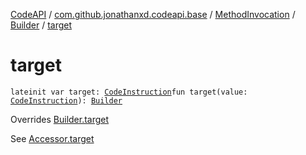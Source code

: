 [CodeAPI](../../../index.md) / [com.github.jonathanxd.codeapi.base](../../index.md) / [MethodInvocation](../index.md) / [Builder](index.md) / [target](.)

# target

`lateinit var target: `[`CodeInstruction`](../../../com.github.jonathanxd.codeapi/-code-instruction.md)`fun target(value: `[`CodeInstruction`](../../../com.github.jonathanxd.codeapi/-code-instruction.md)`): `[`Builder`](index.md)

Overrides [Builder.target](../../-accessor/-builder/target.md)

See [Accessor.target](../../-accessor/target.md)

